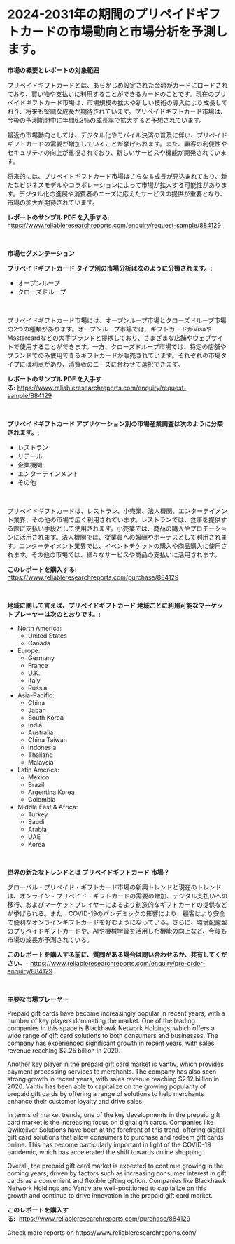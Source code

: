 <p><h1>2024-2031年の期間のプリペイドギフトカードの市場動向と市場分析を予測します。</h1></p><p><strong>市場の概要とレポートの対象範囲</strong></p>
<p><p>プリペイドギフトカードとは、あらかじめ設定された金額がカードにロードされており、買い物や支払いに利用することができるカードのことです。現在のプリペイドギフトカード市場は、市場規模の拡大や新しい技術の導入により成長しており、将来も堅調な成長が期待されています。プリペイドギフトカード市場は、今後の予測期間中に年間6.3％の成長率で拡大すると予想されています。</p><p>最近の市場動向としては、デジタル化やモバイル決済の普及に伴い、プリペイドギフトカードの需要が増加していることが挙げられます。また、顧客の利便性やセキュリティの向上が重視されており、新しいサービスや機能が開発されています。</p><p>将来的には、プリペイドギフトカード市場はさらなる成長が見込まれており、新たなビジネスモデルやコラボレーションによって市場が拡大する可能性があります。デジタル化の進展や消費者のニーズに応えたサービスの提供が重要となり、市場の拡大が期待されています。</p></p>
<p><strong>レポートのサンプル PDF を入手する:</strong> <a href="https://www.reliableresearchreports.com/enquiry/request-sample/884129">https://www.reliableresearchreports.com/enquiry/request-sample/884129</a></p>
<p>&nbsp;</p>
<p><strong>市場セグメンテーション</strong></p>
<p><strong>プリペイドギフトカード タイプ別の市場分析は次のように分類されます。:</strong></p>
<p><ul><li>オープンループ</li><li>クローズドループ</li></ul></p>
<p>&nbsp;</p>
<p><p>プリペイドギフトカード市場には、オープンループ市場とクローズドループ市場の2つの種類があります。オープンループ市場では、ギフトカードがVisaやMastercardなどの大手ブランドと提携しており、さまざまな店舗やウェブサイトで使用することができます。一方、クローズドループ市場では、特定の店舗やブランドでのみ使用できるギフトカードが販売されています。それぞれの市場タイプには利点があり、消費者のニーズに合わせて選択できます。</p></p>
<p><strong>レポートのサンプル PDF を入手する:</strong>&nbsp;<a href="https://www.reliableresearchreports.com/enquiry/request-sample/884129">https://www.reliableresearchreports.com/enquiry/request-sample/884129</a></p>
<p>&nbsp;</p>
<p><strong> プリペイドギフトカード アプリケーション別の市場産業調査は次のように分類されます。:</strong></p>
<p><ul><li>レストラン</li><li>リテール</li><li>企業機関</li><li>エンターテインメント</li><li>その他</li></ul></p>
<p>&nbsp;</p>
<p><p>プリペイドギフトカードは、レストラン、小売業、法人機関、エンターテイメント業界、その他の市場で広く利用されています。レストランでは、食事を提供する際に支払い手段として使用されます。小売業では、商品の購入やプロモーションに活用されます。法人機関では、従業員への報酬やボーナスとして利用されます。エンターテイメント業界では、イベントチケットの購入や商品購入に使用されます。その他の市場では、様々なサービスや商品の支払いに活用されます。</p></p>
<p><strong>このレポートを購入する:</strong>&nbsp; <a href="https://www.reliableresearchreports.com/purchase/884129">https://www.reliableresearchreports.com/purchase/884129</a></p>
<p>&nbsp;</p>
<p><strong>地域に関して言えば、プリペイドギフトカード 地域ごとに利用可能なマーケットプレーヤーは次のとおりです。:</strong></p>
<p><ul>
    <li>
        North America:
        <ul>
            <li>United States</li>
            <li>Canada</li>
        </ul>
    </li>
    <li>
        Europe:
        <ul>
            <li>Germany</li>
            <li>France</li>
            <li>U.K.</li>
            <li>Italy</li>
            <li>Russia</li>
        </ul>
    </li>
    <li>
        Asia-Pacific:
        <ul>
            <li>China</li>
            <li>Japan</li>
            <li>South Korea</li>
            <li>India</li>
            <li>Australia</li>
            <li>China Taiwan</li>
            <li>Indonesia</li>
            <li>Thailand</li>
            <li>Malaysia</li>
        </ul>
    </li>
    <li>
        Latin America:
        <ul>
            <li>Mexico</li>
            <li>Brazil</li>
            <li>Argentina Korea</li>
            <li>Colombia</li>
        </ul>
    </li>
    <li>
        Middle East & Africa:
        <ul>
            <li>Turkey</li>
            <li>Saudi</li>
            <li>Arabia</li>
            <li>UAE</li>
            <li>Korea</li>
        </ul>
    </li>
    </ul></p>
<p>&nbsp;</p>
<p><strong>世界の新たなトレンドとは プリペイドギフトカード 市場？</strong></p>
<p><p>グローバル・プリペイド・ギフトカード市場の新興トレンドと現在のトレンドは、オンライン・プリペイド・ギフトカードの需要の増加、デジタル支払いへの移行、およびマーケットプレイヤーによるより創造的なギフトカードの提供などが挙げられる。また、COVID-19のパンデミックの影響により、顧客はより安全で便利なオンラインギフトカードを好むようになっている。さらに、環境配慮型のプリペイドギフトカードや、AIや機械学習を活用した機能の向上など、今後も市場の成長が予測されている。</p></p>
<p><strong>このレポートを購入する前に、質問がある場合は問い合わせるか、共有してください。</strong>- <a href="https://www.reliableresearchreports.com/enquiry/pre-order-enquiry/884129">https://www.reliableresearchreports.com/enquiry/pre-order-enquiry/884129</a></p>
<p>&nbsp;</p>
<p><strong>主要な市場プレーヤー</strong></p>
<p><p>Prepaid gift cards have become increasingly popular in recent years, with a number of key players dominating the market. One of the leading companies in this space is Blackhawk Network Holdings, which offers a wide range of gift card solutions to both consumers and businesses. The company has experienced significant growth in recent years, with sales revenue reaching $2.25 billion in 2020.</p><p>Another key player in the prepaid gift card market is Vantiv, which provides payment processing services to merchants. The company has also seen strong growth in recent years, with sales revenue reaching $2.12 billion in 2020. Vantiv has been able to capitalize on the growing popularity of prepaid gift cards by offering a range of solutions to help merchants enhance their customer loyalty and drive sales.</p><p>In terms of market trends, one of the key developments in the prepaid gift card market is the increasing focus on digital gift cards. Companies like Qwikcilver Solutions have been at the forefront of this trend, offering digital gift card solutions that allow consumers to purchase and redeem gift cards online. This has become particularly important in light of the COVID-19 pandemic, which has accelerated the shift towards online shopping.</p><p>Overall, the prepaid gift card market is expected to continue growing in the coming years, driven by factors such as increasing consumer interest in gift cards as a convenient and flexible gifting option. Companies like Blackhawk Network Holdings and Vantiv are well-positioned to capitalize on this growth and continue to drive innovation in the prepaid gift card market.</p></p>
<p><strong>このレポートを購入する:</strong>&nbsp;&nbsp;<a href="https://www.reliableresearchreports.com/purchase/884129">https://www.reliableresearchreports.com/purchase/884129</a></p>
<p>Check more reports on https://www.reliableresearchreports.com/</p>